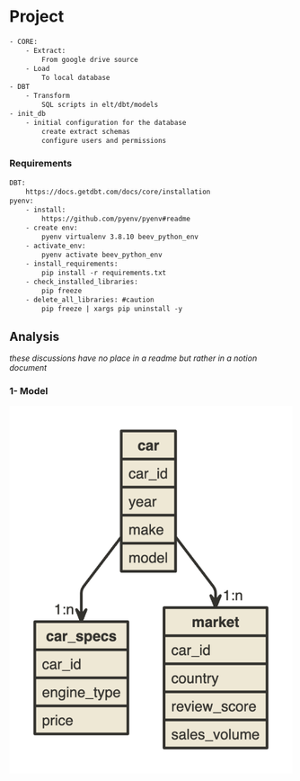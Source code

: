 # Project
    - CORE: 
        - Extract: 
            From google drive source 
        - Load 
            To local database 
    - DBT
        - Transform
            SQL scripts in elt/dbt/models
    - init_db
        - initial configuration for the database
            create extract schemas
            configure users and permissions
### Requirements
    DBT:
        https://docs.getdbt.com/docs/core/installation
    pyenv:
        - install:
            https://github.com/pyenv/pyenv#readme
        - create env: 
            pyenv virtualenv 3.8.10 beev_python_env
        - activate_env: 
            pyenv activate beev_python_env
        - install_requirements:
            pip install -r requirements.txt 
        - check_installed_libraries: 
            pip freeze
        - delete_all_libraries: #caution
            pip freeze | xargs pip uninstall -y
## Analysis 
_these discussions have no place in a readme but rather in a notion document_ 
### 1- Model
![](model.png)

